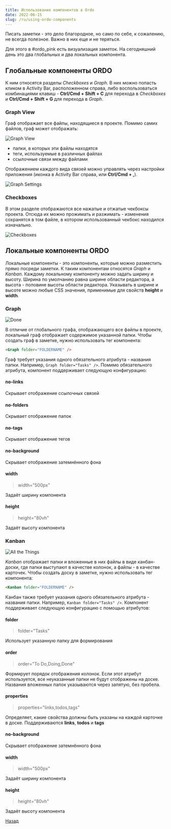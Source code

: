 ```yaml
---
title: Использование компонентов в Ordo
date: 2022-06-15
slug: /ru/using-ordo-components
---
```


Писать заметки - это дело благородное, но само по себе, к сожалению, не всегда полезное. Важно в них еще и не теряться.

Для этого в #ordo_pink есть визуализация заметок. На сегодняшний день это два глобальных и два локальных компонента.

## Глобальные компоненты ORDO

К ним относятся разделы _Checkboxes_ и _Graph_. В них можно попасть кликом в Activity Bar, расположенном справа, либо воспользоваться
комбинациями клавиш - **Ctrl/Cmd + Shift + C** для перехода в _Checkboxes_ и **Ctrl/Cmd + Shift + G** для перехода в _Graph_.

### Graph View

Граф отображает все файлы, находящиеся в проекте. Помимо самих файлов, граф может отображать:

![Graph View](./graph.png)

- папки, в которых эти файлы находятся
- теги, используемые в различных файлах
- ссылочные связи между файлами

Отображением каждого вида связей можно управлять через настройки приложения (иконка в Activity Bar справа, или **Ctrl/Cmd + ,**).

![Graph Settings](./settings.png)

### Checkboxes

В этом разделе отображаются все нажатые и отжатые чекбоксы проекта. Отсюда их можно прожимать и разжимать - изменения сохранятся
в том файле, в котором использованный чекбокс находился изначально.

![Checkboxes](./checkboxes.png)

## Локальные компоненты ORDO

Локальные компоненты - это компоненты, которые можно разместить прямо посреди заметки. К таким компонентам относятся _Graph_
и _Kanban_. Каждому локальному компоненту можно задать ширину и высоту. Ширина по умолчанию равна ширине области редактора, а высота -
половине высоты области редактора. Указывать в ширине и высоте можно любые CSS значения, применимые для свойств **height** и **width**.

### Graph

![Done](./done.png)

В отличие от глобального графа, отображающего все файлы в проекте, локальный граф отображает содержимое указанной папки. Чтобы создать
граф в заметке, нужно использовать тег компонента:

```markdown
<Graph folder="FOLDERNAME" />
```

Граф требует указания одного обязательного атрибута - названия папки. Например, `Graph folder="Tasks" />`. Помимо обязательного атрибута,
компонент поддерживает следующую конфигурацию:

#### no-links

Скрывает отображение ссылочных связей

#### no-folders

Скрывает отображение папок

#### no-tags

Скрывает отображение тегов

#### no-background

Скрывает отображение затемнённого фона

#### width

> width="500px"

Задаёт ширину компонента

#### height

> height="80vh"

Задаёт высоту компонента

### Kanban

![All the Things](./all-the-things.png)

_Kanban_ отображает папки и вложенные в них файлы в виде канбан-доски, где папки выступают в качестве колонок, а файлы - в качестве
карточек. Чтобы создать доску в заметке, нужно использовать тег компонента:

```markdown
<Kanban folder="FOLDERNAME" />
```

Канбан также требует указания одного обязательного атрибута - названия папки. Например, `Kanban folder="Tasks" />`.
Компонент поддерживает следующую конфигурацию с помощью атрибутов:

#### folder

> folder="Tasks"

Использует указанную папку для формирования

#### order

> order="To Do,Doing,Done"

Формирует порядок отображения колонок. Если этот атрибут используется, все неуказанные папки не будут отображены на доске. Названия вложенных папок указываются через запятую, без пробела.

#### properties

> properties="links,todos,tags"

Определяет, какие свойства должны быть указаны на каждой карточке в доске. Поддерживаются **links**, **todos** и **tags**

#### no-background

Скрывает отображение затемнённого фона

#### width

> width="500px"

Задаёт ширину компонента

#### height

> height="80vh"

Задаёт высоту компонента

[Назад](/ru/linking-your-thinking)
